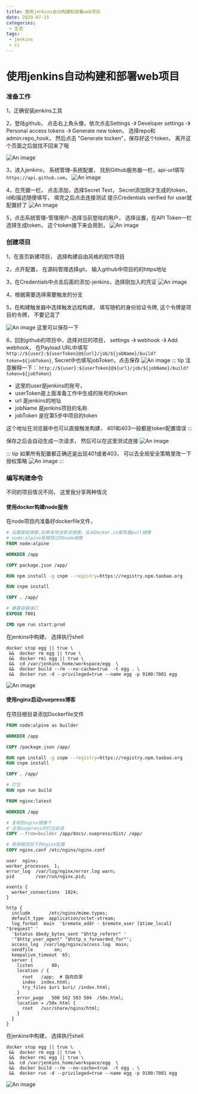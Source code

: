 ```yaml
---
title: 使用jenkins自动构建和部署web项目
date: 2020-07-15
categories:
 - 生态
tags:
 - jenkins
 - ci
---
```


# 使用jenkins自动构建和部署web项目

### 准备工作
1，正确安装jenkins工具

2，登陆github， 点击右上角头像，依次点击Settings -》 Developer settings -》 Personal access tokens -》 Generate new token，
选择repo和admin:repo_hook， 然后点击 "Generate tocken"，保存好这个token， 离开这个页面之后就找不回来了哦

![An image](./1.jpg)

3，进入jenkins， 系统管理-系统配置， 找到Github服务器一栏，api-url填写`https://api.github.com`，
![An image](./2.jpg)

4，在凭据一栏， 点击添加，选择Secret Text， Secret添加刚才生成的token，id和描述随便填写， 填完之后点击连接测试
提示Credentials verified for user就配置好了
![An image](./3.jpg)

5，点击系统管理-管理用户-选择当前登陆的用户， 选择设置，在API Token一栏选择生成token， 这个token接下来会用到，
![An image](./4.jpg)

### 创建项目
1，在首页新建项目， 选择构建自由风格的软件项目

2，点开配置， 在源码管理选择git， 输入github中项目的的https地址

3，在Credentials中点击后面的添加-jenkins，选择刚加入的凭证
![An image](./5.jpg)

4，根据需要选择需要触发的分支

5，在构建触发器中选择触发远程构建， 填写随机的身份验证令牌, 这个令牌是项目的令牌， 不要记混了

![An image](./6.jpg)
这里可以保存一下

6，回到github的项目中，选择对应的项目， settings -》 webhook -》 Add webhook，
在Payload URL中填写`http://${user}:${userToken}@${url}/job/${jobName}/build?token=${jobToken}`, 
Secret中也填写jobToken，点击保存
![An image](./7.jpg)
::: tip
 注意解释一下：
 `http://${user}:${userToken}@${url}/job/${jobName}/build?token=${jobToken}`
 
- 这里的user是jenkins的账号， 
- userToken是上面准备工作中生成的账号的token
- url 是jenkins的地址
- jobName 是jenkins项目的名称
- jobToken 是在第5步中项目的token

这个地址在浏览器中也可以直接触发构建， 401和403一般都是token配置错误
:::

保存之后会自动生成一次请求， 然后可以在这里测试连接
![An image](./8.jpg)

::: tip
如果所有配置都正确还是出现401或者403， 可以去全局安全策略里改一下授权策略
![An image](./9.jpg)
:::

### 编写构建命令
不同的项目情况不同， 这里我分享两种情况

#### 使用docker构建node服务
在node项目内准备好dockerfile文件， 
``` dockerfile
# 设置基础镜像,如果本地没有该镜像，会从Docker.io服务器pull镜像
# node:alpine是精简过的node镜像
FROM node:alpine

WORKDIR /app

COPY package.json /app/

RUN npm install -g cnpm --registry=https://registry.npm.taobao.org

RUN cnpm install

COPY . /app/

# 暴露容器端口
EXPOSE 7001

CMD npm run start:prod
```
在jenkins中构建， 选择执行shell
``` shell script
docker stop egg || true \
 &&  docker rm egg || true \
 &&  docker rmi egg || true \
 &&  cd /var/jenkins_home/workspace/egg  \
 &&  docker build --rm --no-cache=true  -t egg . \
 &&  docker run -d --privileged=true --name egg -p 9100:7001 egg
```
![An image](./10.jpg)

#### 使用nginx启动vuepress博客
在项目根目录添加Dockerfile文件
```dockerfile
FROM node:alpine as builder

WORKDIR /app

COPY /package.json /app/

RUN npm install -g cnpm --registry=https://registry.npm.taobao.org
RUN cnpm install

COPY . /app/

# 打包
RUN npm run build

FROM nginx:latest

WORKDIR /app

# 复制到nginx镜像下
# 注意vuepress的打包目录
COPY --from=builder /app/docs/.vuepress/dist/ /app/ 

# 使用根项目下的nginx配置
COPY nginx.conf /etc/nginx/nginx.conf

```

```
user  nginx;
worker_processes  1;
error_log  /var/log/nginx/error.log warn;
pid        /var/run/nginx.pid;

events {
  worker_connections  1024;
}

http {
  include       /etc/nginx/mime.types;
  default_type  application/octet-stream;
  log_format  main  '$remote_addr - $remote_user [$time_local] "$request" '
  '$status $body_bytes_sent "$http_referer" '
  '"$http_user_agent" "$http_x_forwarded_for"';
  access_log  /var/log/nginx/access.log  main;
  sendfile        on;
  keepalive_timeout  65;
  server {
    listen       80;
    location / {
      root   /app;  # 指向目录
      index  index.html;
      try_files $uri $uri/ /index.html;
    }
    error_page   500 502 503 504  /50x.html;
    location = /50x.html {
      root   /usr/share/nginx/html;
    }
  }
}

```
在jenkins中构建， 选择执行shell
``` shell script
docker stop egg || true \
 &&  docker rm egg || true \
 &&  docker rmi egg || true \
 &&  cd /var/jenkins_home/workspace/egg  \
 &&  docker build --rm --no-cache=true  -t egg . \
 &&  docker run -d --privileged=true --name egg -p 9100:7001 egg
```
![An image](./10.jpg)
